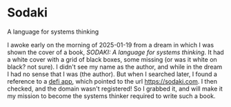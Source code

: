 # Sodaki
A language for systems thinking

I awoke early on the morning of 2025-01-19 from a dream in which I was shown
the cover of a book, _SODAKI: A language for systems thinking_. It had a white
cover with a grid of black boxes, some missing (or was it white on black?
not sure). I didn't see my name as the author, and while in the dream I had
no sense that I was (the author). But when I searched later, I found a
reference to a [defi app](https://www.cypherhunter.com/en/p/sodaki/), which
pointed to the url <https://sodaki.com>. I then checked, and the domain
wasn't registered! So I grabbed it, and will make it my mission to become the
systems thinker required to write such a book.
